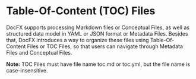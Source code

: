 <this is a test file from priya>

# Table-Of-Content (TOC) Files

DocFX supports processing Markdown files or Conceptual Files, as well as structured data model in YAML or JSON format or Metadata Files. Besides that, DocFX introduces a way to organize these files using Table-Of-Content Files or TOC Files, so that users can navigate through Metadata Files and Conceptual Files.

**Note:** TOC Files must have file name toc.md or toc.yml, but the file name is case-insensitive.